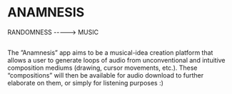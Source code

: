 # ANAMNESIS
RANDOMNESS -----> MUSIC

##
The ”Anamnesis” app aims to be a musical-idea creation platform that allows a user to generate loops of audio from unconventional and intuitive composition mediums (drawing, cursor movements, etc.). These “compositions” will then be available for audio download to further elaborate on them, or simply for listening purposes :)
